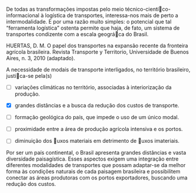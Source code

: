 

De todas as transformações impostas pelo meio técnico-cientíco-informacional à logística de transportes, interessa-nos mais de perto a intermodalidade. E por uma razão muito simples: o potencial que tal “ferramenta logística” ostenta permite que haja, de fato, um sistema de transportes condizente com a escala geográca do Brasil.

HUERTAS, D. M. O papel dos transportes na expansão recente da fronteira agrícola brasileira. Revista Transporte y Territorio, Universidade de Buenos Aires, n. 3, 2010 (adaptado).

A necessidade de modais de transporte interligados, no território brasileiro, justica-se pela(s)



- [ ] variações climáticas no território, associadas à interiorização da produção.
- [x] grandes distâncias e a busca da redução dos custos de transporte.
- [ ] formação geológica do país, que impede o uso de um único modal.
- [ ] proximidade entre a área de produção agrícola intensiva e os portos.
- [ ] diminuição dos uxos materiais em detrimento de uxos imateriais.


Por ser um país continental, o Brasil apresenta grandes distâncias e vasta diversidade paisagística. Esses aspectos exigem uma integração entre diferentes modalidades de transportes que possam adaptar-se da melhor forma às condições naturais de cada paisagem brasileira e possibilitem conectar as áreas produtoras com os portos exportadores, buscando uma redução dos custos.

        